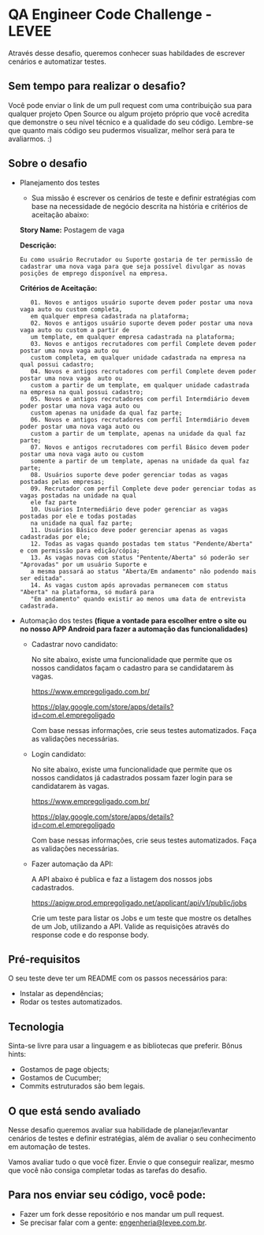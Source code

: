 # QA Engineer Code Challenge - LEVEE

Através desse desafio, queremos conhecer suas habildades de escrever cenários e automatizar testes.

## Sem tempo para realizar o desafio?

Você pode enviar o link de um pull request com uma contribuição sua para qualquer projeto Open Source ou algum projeto próprio que você acredita que demonstre o seu nível técnico e a qualidade do seu código. Lembre-se que quanto mais código seu pudermos visualizar, melhor será para te avaliarmos. :)

## Sobre o desafio

* Planejamento dos testes

    * Sua missão é escrever os cenários de teste e definir estratégias com base na necessidade de negócio descrita na história e critérios de aceitação abaixo:
    
    **Story Name:** Postagem de vaga
    
    **Descrição:**
    ```
    Eu como usuário Recrutador ou Suporte gostaria de ter permissão de cadastrar uma nova vaga para que seja possível divulgar as novas posições de emprego disponível na empresa.
    ```
    
    **Critérios de Aceitação:** 
    
         01. Novos e antigos usuário suporte devem poder postar uma nova vaga auto ou custom completa, 
         em qualquer empresa cadastrada na plataforma;
         02. Novos e antigos usuário suporte devem poder postar uma nova vaga auto ou custom a partir de 
         um template, em qualquer empresa cadastrada na plataforma;
         03. Novos e antigos recrutadores com perfil Complete devem poder postar uma nova vaga auto ou 
         custom completa, em qualquer unidade cadastrada na empresa na qual possui cadastro;
         04. Novos e antigos recrutadores com perfil Complete devem poder postar uma nova vaga  auto ou 
         custom a partir de um template, em qualquer unidade cadastrada na empresa na qual possui cadastro;
         05. Novos e antigos recrutadores com perfil Intermdiário devem poder postar uma nova vaga auto ou 
         custom apenas na unidade da qual faz parte;
         06. Novos e antigos recrutadores com perfil Intermdiário devem poder postar uma nova vaga auto ou 
         custom a partir de um template, apenas na unidade da qual faz parte;
         07. Novos e antigos recrutadores com perfil Básico devem poder postar uma nova vaga auto ou custom 
         somente a partir de um template, apenas na unidade da qual faz parte;
         08. Usuários suporte deve poder gerenciar todas as vagas postadas pelas empresas;
         09. Recrutador com perfil Complete deve poder gerenciar todas as vagas postadas na unidade na qual 
         ele faz parte
         10. Usuários Intermediário deve poder gerenciar as vagas postadas por ele e todas postadas 
         na unidade na qual faz parte;
         11. Usuários Básico deve poder gerenciar apenas as vagas cadastradas por ele;
         12. Todas as vagas quando postadas tem status "Pendente/Aberta" e com permissão para edição/cópia;
         13. As vagas novas com status "Pentente/Aberta" só poderão ser "Aprovadas" por um usuário Suporte e 
         a mesma passará ao status "Aberta/Em andamento" não podendo mais ser editada".
         14. As vagas custom após aprovadas permanecem com status "Aberta" na plataforma, só mudará para 
         "Em andamento" quando existir ao menos uma data de entrevista cadastrada.
         

* Automação dos testes **(fique a vontade para escolher entre o site ou no nosso APP Android para fazer a automação das funcionalidades)**


    * Cadastrar novo candidato:
    
      No site abaixo, existe uma funcionalidade que permite que os nossos candidatos façam o cadastro para se candidatarem às vagas.
      
      https://www.empregoligado.com.br/
      
      https://play.google.com/store/apps/details?id=com.el.empregoligado

      Com base nessas informações, crie seus testes automatizados. Faça as validações necessárias.


    * Login candidato:
      
      No site abaixo, existe uma funcionalidade que permite que os nossos candidatos já cadastrados possam fazer login para se     candidatarem às vagas.
      
      https://www.empregoligado.com.br/
      
      https://play.google.com/store/apps/details?id=com.el.empregoligado

      Com base nessas informações, crie seus testes automatizados. Faça as validações necessárias.
      

    * Fazer automação da API:

      A API abaixo é publica e faz a listagem dos nossos jobs cadastrados.

      https://apigw.prod.empregoligado.net/applicant/api/v1/public/jobs

      Crie um teste para listar os Jobs e um teste que mostre os detalhes de um Job, utilizando a API. Valide as requisições através do response code e do response body.

## Pré-requisitos

O seu teste deve ter um README com os passos necessários para:
* Instalar as dependências;
* Rodar os testes automatizados.

## Tecnologia

Sinta-se livre para usar a linguagem e as bibliotecas que preferir.
Bônus hints:

* Gostamos de page objects;
* Gostamos de Cucumber;
* Commits estruturados são bem legais.

## O que está sendo avaliado

Nesse desafio queremos avaliar sua habilidade de planejar/levantar cenários de testes e definir estratégias, além de avaliar o seu conhecimento em automação de testes.

Vamos avaliar tudo o que você fizer. Envie o que conseguir realizar, mesmo que você não consiga completar todas as tarefas do desafio.

## Para nos enviar seu código, você pode:

* Fazer um fork desse repositório e nos mandar um pull request.
* Se precisar falar com a gente: engenheria@levee.com.br.
